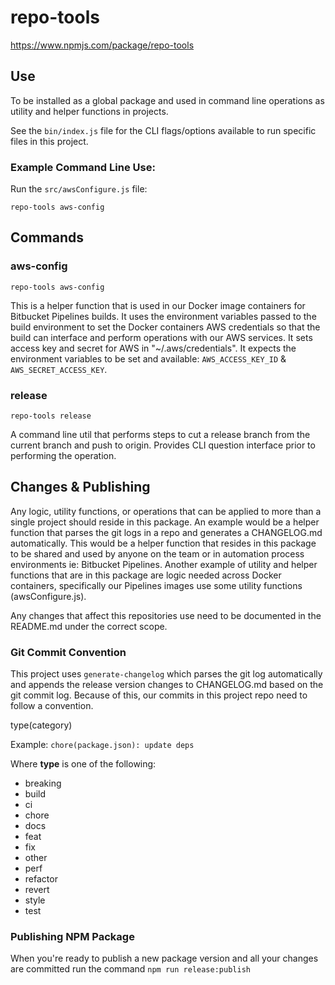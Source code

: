 # repo-tools

https://www.npmjs.com/package/repo-tools

## Use

To be installed as a global package and used in command line operations
as utility and helper functions in projects.

See the `bin/index.js` file for the CLI flags/options available to run
specific files in this project.

### Example Command Line Use:

Run the `src/awsConfigure.js` file:
```
repo-tools aws-config
```

## Commands

### aws-config
```
repo-tools aws-config
```
This is a helper function that is used in our Docker image containers
for Bitbucket Pipelines builds. It uses the environment variables
passed to the build environment to set the Docker containers AWS
credentials so that the build can interface and perform operations with
our AWS services. It sets access key and secret for AWS in
"~/.aws/credentials". It expects the environment variables to be set
and available: `AWS_ACCESS_KEY_ID` & `AWS_SECRET_ACCESS_KEY`.

### release
```
repo-tools release
```
A command line util that performs steps to cut a release branch
from the current branch and push to origin. Provides CLI question
interface prior to performing the operation.

## Changes & Publishing

Any logic, utility functions, or operations that can be applied to
more than a single project should reside in this package. An example
would be a helper function that parses the git logs in a repo and
generates a CHANGELOG.md automatically. This would be a helper function
that resides in this package to be shared and used by anyone on the team
or in automation process environments ie: Bitbucket Pipelines. Another
example of utility and helper functions that are in this package are
logic needed across Docker containers, specifically our Pipelines
images use some utility functions (awsConfigure.js).

Any changes that affect this repositories use need to be documented in
the README.md under the correct scope.

### Git Commit Convention

This project uses `generate-changelog` which parses the git log
automatically and appends the release version changes to CHANGELOG.md
based on the git commit log. Because of this, our commits in this
project repo need to follow a convention.

type(category)

Example: `chore(package.json): update deps`

Where **type** is one of the following:

- breaking
- build
- ci
- chore
- docs
- feat
- fix
- other
- perf
- refactor
- revert
- style
- test

### Publishing NPM Package

When you're ready to publish a new package version and all your
changes are committed run the command `npm run release:publish`